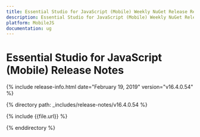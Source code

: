```yaml
---
title: Essential Studio for JavaScript (Mobile) Weekly NuGet Release Release Notes  
description: Essential Studio for JavaScript (Mobile) Weekly NuGet Release Release Notes  
platform: MobileJS
documentation: ug
---
```


# Essential Studio for JavaScript (Mobile)  Release Notes  

{% include release-info.html date="February 19, 2019"  version="v16.4.0.54" %} 


{% directory path: _includes/release-notes/v16.4.0.54 %}

{% include {{file.url}} %}

{% enddirectory %}